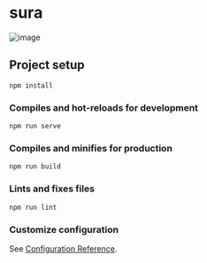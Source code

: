 # sura
![image](https://user-images.githubusercontent.com/60880037/163315225-49be6627-0f7b-4376-b075-6940944efaab.png)

## Project setup
```
npm install
```

### Compiles and hot-reloads for development
```
npm run serve
```

### Compiles and minifies for production
```
npm run build
```

### Lints and fixes files
```
npm run lint
```

### Customize configuration
See [Configuration Reference](https://cli.vuejs.org/config/).

